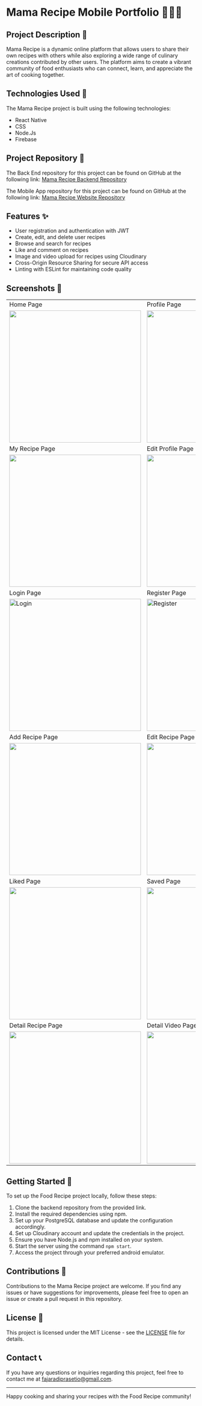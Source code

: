# Mama Recipe Mobile Portfolio  🍔🍰🍕

## Project Description 📜

Mama Recipe is a dynamic online platform that allows users to share their own recipes with others while also exploring a wide range of culinary creations contributed by other users. The platform aims to create a vibrant community of food enthusiasts who can connect, learn, and appreciate the art of cooking together.

## Technologies Used 🚀

The Mama Recipe project is built using the following technologies:

- React Native
- CSS
- Node.Js
- Firebase

## Project Repository 📂

The Back End repository for this project can be found on GitHub at the following link:
[Mama Recipe Backend Repository](https://github.com/FajarAdi25/be-recipe)

The Mobile App repository for this project can be found on GitHub at the following link:
[Mama Recipe Website Repository](https://github.com/FajarAdi25/fe-recipe)


## Features ✨

- User registration and authentication with JWT
- Create, edit, and delete user recipes
- Browse and search for recipes
- Like and comment on recipes
- Image and video upload for recipes using Cloudinary
- Cross-Origin Resource Sharing for secure API access
- Linting with ESLint for maintaining code quality

## Screenshots 📸

<table>
   <tr>
      <td>Home Page</td>
      <td>Profile Page</td>
   </tr>
   <tr>
    <td><img width="350px" src="./screenshot/3.png" border="0" alt="" /></td>
    <td><img width="350px" src="./screenshot/5.png" border="0" alt="" /></td>
  </tr>
    <tr>
     <td>My Recipe Page</td>
     <td>Edit Profile Page</td>  
   </tr>
   <tr>
    <td> <img width="350px" src="./screenshot/11.png" border="0"  alt="" /></td>
    <td> <img width="350px" src="./screenshot/10.png" border="0"  alt="" /></td>
  </tr>
    <tr>
      <td>Login Page</td>
      <td>Register Page</td>
   </tr>
   <tr>
    <td><img width="350px" src="./screenshot/2.png" border="0" alt="Login" /></td>
    <td> <img width="350px" src="./screenshot/1.png" border="0"  alt="Register" /></td>
  </tr>
    <tr>
      <td>Add Recipe Page</td>
      <td>Edit Recipe Page</td>
   </tr>
   <tr>
    <td><img width="350px" src="./screenshot/4.png" border="0" alt="" /></td> 
    <td> <img width="350px" src="./screenshot/13.png" border="0"  alt="" /></td>
  </tr>
    <tr>
      <td>Liked Page</td>
      <td>Saved Page</td>
   </tr>
   <tr>
    <td><img width="350px" src="./screenshot/8.png" border="0" alt="" /></td>
    <td> <img width="350px" src="./screenshot/12.png" border="0"  alt="" /></td>
  </tr>
    <tr>
      <td>Detail Recipe Page</td>
      <td>Detail Video Page</td>
   </tr>
   <tr>
    <td><img width="350px" src="./screenshot/6.png" border="0" alt="" /></td>
    <td><img width="350px" src="./screenshot/7.png" border="0"  alt="" /></td>
  </tr>
<!--     <tr>
      <td>Popular Page</td>
      <td>Comment Page</td>
   </tr>
   <tr>
    <td><img width="350px" src="./screenshot/popularRecipe.PNG" border="0" alt="" /></td>
    <td> <img width="350px" src="./screenshot/comment.PNG" border="0"  alt="" /></td>
  </tr> -->
</table>

## Getting Started 🚀

To set up the Food Recipe project locally, follow these steps:

1. Clone the backend repository from the provided link.
2. Install the required dependencies using npm.
3. Set up your PostgreSQL database and update the configuration accordingly.
4. Set up Cloudinary account and update the credentials in the project.
5. Ensure you have Node.js and npm installed on your system.
6. Start the server using the command `npm start`.
7. Access the project through your preferred android emulator.

## Contributions 🤝

Contributions to the Mama Recipe project are welcome. If you find any issues or have suggestions for improvements, please feel free to open an issue or create a pull request in this repository.

## License 📝

This project is licensed under the MIT License - see the [LICENSE](LICENSE) file for details.

## Contact 📞

If you have any questions or inquiries regarding this project, feel free to contact me at [fajaradiprasetio@gmail.com](mailto:fajaradiprasetio@gmail.com).

---

Happy cooking and sharing your recipes with the Food Recipe community!
